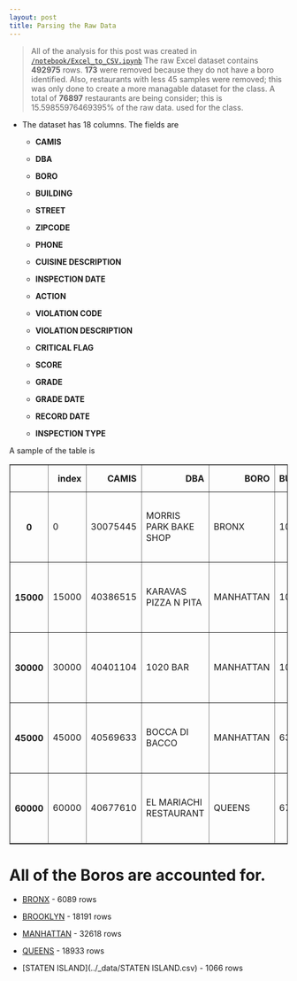 ```yaml
---
layout: post
title: Parsing the Raw Data
---
```


> All of the analysis for this post was created in [``/notebook/Excel_to_CSV.ipynb``](https://github.com/tonyfast/insight/blob/gh-pages/notebook/Excel_to_CSV.ipynb)
The raw Excel dataset contains __492975__ rows.  __173__ were removed
because they do not have a boro identified. Also, restaurants with less 45 samples were removed; this was only done to create
a more managable dataset for the class.  A total of __76897__ restaurants are being consider; this is 
15.59855976469395% of the raw data.
used for the class.

* The dataset has 18 columns.  The fields  are

    * __CAMIS__

    * __DBA__

    * __BORO__

    * __BUILDING__

    * __STREET__

    * __ZIPCODE__

    * __PHONE__

    * __CUISINE DESCRIPTION__

    * __INSPECTION DATE__

    * __ACTION__

    * __VIOLATION CODE__

    * __VIOLATION DESCRIPTION__

    * __CRITICAL FLAG__

    * __SCORE__

    * __GRADE__

    * __GRADE DATE__

    * __RECORD DATE__

    * __INSPECTION TYPE__


A sample of the table is 

<table border="1" class="dataframe">
  <thead>
    <tr style="text-align: right;">
      <th></th>
      <th>index</th>
      <th>CAMIS</th>
      <th>DBA</th>
      <th>BORO</th>
      <th>BUILDING</th>
      <th>STREET</th>
      <th>ZIPCODE</th>
      <th>PHONE</th>
      <th>CUISINE DESCRIPTION</th>
      <th>INSPECTION DATE</th>
      <th>ACTION</th>
      <th>VIOLATION CODE</th>
      <th>VIOLATION DESCRIPTION</th>
      <th>CRITICAL FLAG</th>
      <th>SCORE</th>
      <th>GRADE</th>
      <th>GRADE DATE</th>
      <th>RECORD DATE</th>
      <th>INSPECTION TYPE</th>
    </tr>
  </thead>
  <tbody>
    <tr>
      <th>0</th>
      <td>0</td>
      <td>30075445</td>
      <td>MORRIS PARK BAKE SHOP</td>
      <td>BRONX</td>
      <td>1007</td>
      <td>MORRIS PARK AVE</td>
      <td>10462</td>
      <td>7188924968</td>
      <td>Bakery</td>
      <td>2015-02-09</td>
      <td>Violations were cited in the following area(s).</td>
      <td>06C</td>
      <td>Food not protected from potential source of co...</td>
      <td>Critical</td>
      <td>6</td>
      <td>A</td>
      <td>2015-02-09</td>
      <td>2015-08-14</td>
      <td>Cycle Inspection / Initial Inspection</td>
    </tr>
    <tr>
      <th>15000</th>
      <td>15000</td>
      <td>40386515</td>
      <td>KARAVAS PIZZA N PITA</td>
      <td>MANHATTAN</td>
      <td>108</td>
      <td>7 AVENUE SOUTH                                ...</td>
      <td>10014</td>
      <td>2128076892</td>
      <td>Pizza</td>
      <td>2014-03-04</td>
      <td>Violations were cited in the following area(s).</td>
      <td>06C</td>
      <td>Food not protected from potential source of co...</td>
      <td>Critical</td>
      <td>12</td>
      <td>A</td>
      <td>2014-03-04</td>
      <td>2015-08-14</td>
      <td>Cycle Inspection / Initial Inspection</td>
    </tr>
    <tr>
      <th>30000</th>
      <td>30000</td>
      <td>40401104</td>
      <td>1020 BAR</td>
      <td>MANHATTAN</td>
      <td>1020</td>
      <td>AMSTERDAM AVENUE                              ...</td>
      <td>10025</td>
      <td>2125313468</td>
      <td>American</td>
      <td>2012-12-27</td>
      <td>Violations were cited in the following area(s).</td>
      <td>07A</td>
      <td>Duties of an officer of the Department interfe...</td>
      <td>Critical</td>
      <td>38</td>
      <td>C</td>
      <td>2012-12-27</td>
      <td>2015-08-14</td>
      <td>Cycle Inspection / Re-inspection</td>
    </tr>
    <tr>
      <th>45000</th>
      <td>45000</td>
      <td>40569633</td>
      <td>BOCCA DI BACCO</td>
      <td>MANHATTAN</td>
      <td>635</td>
      <td>NINTH AVENUE                                  ...</td>
      <td>10036</td>
      <td>2122622525</td>
      <td>Italian</td>
      <td>2012-09-19</td>
      <td>Violations were cited in the following area(s).</td>
      <td>06F</td>
      <td>Wiping cloths soiled or not stored in sanitizi...</td>
      <td>Critical</td>
      <td>33</td>
      <td>NaN</td>
      <td>NaT</td>
      <td>2015-08-14</td>
      <td>Cycle Inspection / Initial Inspection</td>
    </tr>
    <tr>
      <th>60000</th>
      <td>60000</td>
      <td>40677610</td>
      <td>EL MARIACHI RESTAURANT</td>
      <td>QUEENS</td>
      <td>6712</td>
      <td>ROOSEVELT AVENUE</td>
      <td>11377</td>
      <td>7183356744</td>
      <td>Mexican</td>
      <td>2012-08-29</td>
      <td>Violations were cited in the following area(s).</td>
      <td>08A</td>
      <td>Facility not vermin proof. Harborage or condit...</td>
      <td>Not Critical</td>
      <td>22</td>
      <td>NaN</td>
      <td>NaT</td>
      <td>2015-08-14</td>
      <td>Cycle Inspection / Initial Inspection</td>
    </tr>
  </tbody>
</table>

# All of the Boros are accounted for.


* [BRONX](../_data/BRONX.csv) - 6089 rows

* [BROOKLYN](../_data/BROOKLYN.csv) - 18191 rows

* [MANHATTAN](../_data/MANHATTAN.csv) - 32618 rows

* [QUEENS](../_data/QUEENS.csv) - 18933 rows

* [STATEN ISLAND](../_data/STATEN ISLAND.csv) - 1066 rows


